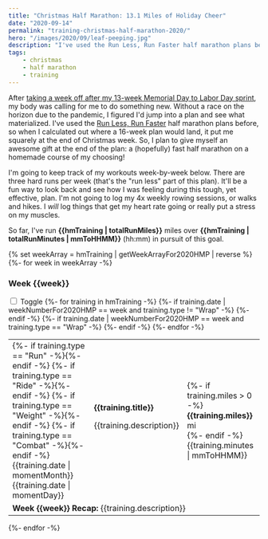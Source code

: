 ```yaml
---
title: "Christmas Half Marathon: 13.1 Miles of Holiday Cheer"
date: "2020-09-14"
permalink: "training-christmas-half-marathon-2020/"
hero: "/images/2020/09/leaf-peeping.jpg"
description: "I've used the Run Less, Run Faster half marathon plans before, so when I calculated out where a 16-week plan would land, it put me squarely at the end of Christmas week."
tags:
    - christmas
    - half marathon
    - training
---
```


After [taking a week off after my 13-week Memorial Day to Labor Day sprint](/we-interrupt-your-normally-scheduled-programming/), my body was calling for me to do something new. Without a race on the horizon due to the pandemic, I figured I'd jump into a plan and see what materialized. I've used the [Run Less, Run Faster](https://www.amazon.com/Runners-World-Less-Faster-Revolutionary/dp/159486649X) half marathon plans before, so when I calculated out where a 16-week plan would land, it put me squarely at the end of Christmas week. So, I plan to give myself an awesome gift at the end of the plan: a (hopefully) fast half marathon on a homemade course of my choosing!

I'm going to keep track of my workouts week-by-week below. There are three hard runs per week (that's the "run less" part of this plan). It'll be a fun way to look back and see how I was feeling during this tough, yet effective, plan. I'm not going to log my 4x weekly rowing sessions, or walks and hikes. I _will_ log things that get my heart rate going or really put a stress on my muscles.

So far, I've run <b>{{hmTraining | totalRunMiles}}</b> miles over <b>{{hmTraining | totalRunMinutes | mmToHHMM}}</b> (hh:mm) in pursuit of this goal.

{% set weekArray = hmTraining | getWeekArrayFor2020HMP | reverse %}
{%- for week in weekArray -%}

<h3 class="trainingTitle"><label for="switch{{week}}">Week {{week}}</label></h3>
<div class="trainingToggle">
    <input type="checkbox" class="trainingSwitch switch" id="switch{{week}}" {%- if week == weekArray.length -%} checked{%- endif -%} />
    <label for="switch{{week}}">Toggle</label>
    <table class="trainingTable">
    {%- for training in hmTraining -%}
        {%- if training.date | weekNumberFor2020HMP == week and training.type != "Wrap" -%}
        <tr class="workout workout{{training.type}}">
          <td>
            <div class="trainingTypeIcon trainingTypeIcon{{training.type}}" title="{{training.type}}">
                {%- if training.type == "Run" -%}<i class="fas fa-running"></i>{%- endif -%}
                {%- if training.type == "Ride" -%}<i class="fas fa-biking"></i>{%- endif -%}
                {%- if training.type == "Weight" -%}<i class="fas fa-dumbbell"></i>{%- endif -%}
                {%- if training.type == "Combat" -%}<i class="fas fa-fist-raised"></i>{%- endif -%}
            </div>
            <div class="trainingDate">
                <div class="mon">{{training.date | momentMonth}}</div>
                <div class="day">{{training.date | momentDay}}</div>
            </div>
          </td>
          <td>
            <b>{{training.title}}</b>
            <p>{{training.description}}</p>
          </td>
          <td class="metrics">
            {%- if training.miles > 0 -%}<b>{{training.miles}}</b> mi<br />{%- endif -%}
            <i class="far fa-clock"></i> {{training.minutes | mmToHHMM}}
            <a href="https://www.strava.com/activities/{{ training.strava }}/overview" target=_blank title="View on Strava"><i class="fas fa-external-link-alt"></i></a>
          </td>
        </tr>
        {%- endif -%}
        {%- if training.date | weekNumberFor2020HMP == week and training.type == "Wrap" -%}
        <tr class="workoutWrap">
          <td colspan="3">
            <b>Week {{week}} Recap:</b> {{training.description}}
          </td>
        </tr>
        {%- endif -%}
    {%- endfor -%}
    </table>
</div>
{%- endfor -%}